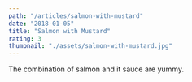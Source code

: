 ```yaml
---
path: "/articles/salmon-with-mustard"
date: "2018-01-05"
title: "Salmon with Mustard"
rating: 3
thumbnail: "./assets/salmon-with-mustard.jpg"
---
```


The combination of salmon and it sauce are yummy.

